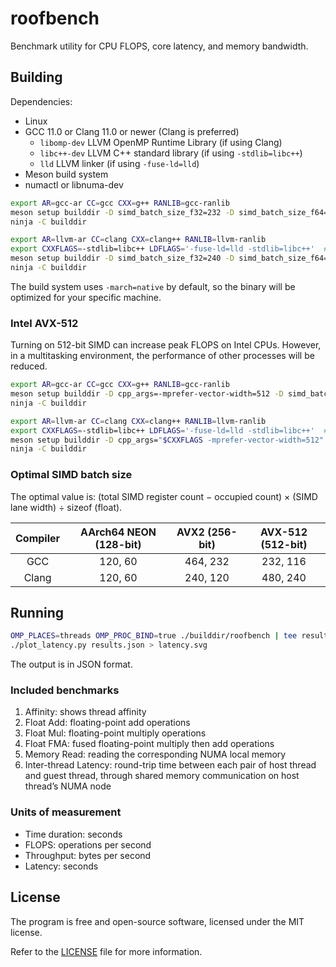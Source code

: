 # roofbench

Benchmark utility for CPU FLOPS, core latency, and memory bandwidth.

## Building

Dependencies:
* Linux
* GCC 11.0 or Clang 11.0 or newer (Clang is preferred)
  * `libomp-dev` LLVM OpenMP Runtime Library (if using Clang)
  * `libc++-dev` LLVM C++ standard library (if using `-stdlib=libc++`)
  * `lld` LLVM linker (if using `-fuse-ld=lld`)
* Meson build system
* numactl or libnuma-dev

```bash
export AR=gcc-ar CC=gcc CXX=g++ RANLIB=gcc-ranlib
meson setup builddir -D simd_batch_size_f32=232 -D simd_batch_size_f64=116
ninja -C builddir
```
```bash
export AR=llvm-ar CC=clang CXX=clang++ RANLIB=llvm-ranlib
export CXXFLAGS=-stdlib=libc++ LDFLAGS='-fuse-ld=lld -stdlib=libc++'  # Optional
meson setup builddir -D simd_batch_size_f32=240 -D simd_batch_size_f64=120
ninja -C builddir
```

The build system uses `-march=native` by default, so the binary will be optimized for your specific machine.

### Intel AVX-512

Turning on 512-bit SIMD can increase peak FLOPS on Intel CPUs. However, in a multitasking environment, the performance of other processes will be reduced.

```bash
export AR=gcc-ar CC=gcc CXX=g++ RANLIB=gcc-ranlib
meson setup builddir -D cpp_args=-mprefer-vector-width=512 -D simd_batch_size_f32=464 -D simd_batch_size_f64=232 --wipe
ninja -C builddir
```
```bash
export AR=llvm-ar CC=clang CXX=clang++ RANLIB=llvm-ranlib
export CXXFLAGS=-stdlib=libc++ LDFLAGS='-fuse-ld=lld -stdlib=libc++'  # Optional
meson setup builddir -D cpp_args="$CXXFLAGS -mprefer-vector-width=512" -D simd_batch_size_f32=480 -D simd_batch_size_f64=240 --wipe
ninja -C builddir
```

### Optimal SIMD batch size

The optimal value is: (total SIMD register count − occupied count) × (SIMD lane width) ÷ sizeof (float).

| Compiler | AArch64 NEON (128-bit) | AVX2 (256-bit) | AVX-512 (512-bit) |
|:--------:|:----------------------:|:--------------:|:-----------------:|
|   GCC    |        120, 60         |    464, 232    |      232, 116     |
|  Clang   |        120, 60         |    240, 120    |      480, 240     |

## Running

```bash
OMP_PLACES=threads OMP_PROC_BIND=true ./builddir/roofbench | tee results.json
./plot_latency.py results.json > latency.svg
```

The output is in JSON format.

### Included benchmarks

1. Affinity: shows thread affinity
2. Float Add: floating-point add operations
3. Float Mul: floating-point multiply operations
4. Float FMA: fused floating-point multiply then add operations
5. Memory Read: reading the corresponding NUMA local memory
6. Inter-thread Latency: round-trip time between each pair of host thread and guest thread, through shared memory communication on host thread’s NUMA node

### Units of measurement

* Time duration: seconds
* FLOPS: operations per second
* Throughput: bytes per second
* Latency: seconds

## License

The program is free and open-source software, licensed under the MIT license.

Refer to the [LICENSE](LICENSE) file for more information.
